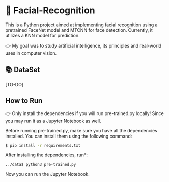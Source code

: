 # 🙂 Facial-Recognition

This is a Python project aimed at implementing facial recognition using a pretrained FaceNet model and MTCNN for face detection. Currently, it utilizes a KNN model for prediction. 

👉 My goal was to study artificial intelligence, its principles and real-world uses in computer vision.

## 📚 DataSet

[TO-DO]

## How to Run

👉 Only install the dependencies if you will run pre-trained.py locally! Since you may run it as a Jupyter Notebook as well.

Before running pre-trained.py, make sure you have all the dependencies installed. You can install them using the following command:

```bash
$ pip install -r requirements.txt
```

After installing the dependencies, run*:

```bash
../data$ python3 pre-trained.py
```

Now you can run the Jupyter Notebook.